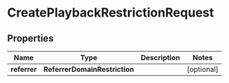

# CreatePlaybackRestrictionRequest

## Properties

Name | Type | Description | Notes
------------ | ------------- | ------------- | -------------
**referrer** | **ReferrerDomainRestriction** |  |  [optional]



